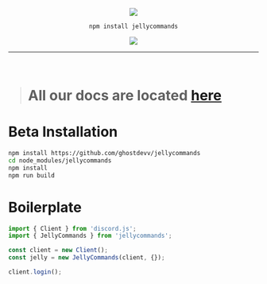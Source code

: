 <div align="center">

![](https://raw.githubusercontent.com/ghostdevv/jellycommands/main/assets/jellycommands-banner.png)

`npm install jellycommands`

[![](https://img.shields.io/npm/v/jellycommands?label=Latest%20Version&style=for-the-badge&logo=npm&color=informational)](https://www.npmjs.com/package/jellycommands)

</div>

---

<br />

> # All our docs are located [here](https://ghostdevbusiness.gitbook.io/jellycommands/)

# Beta Installation
```bash
npm install https://github.com/ghostdevv/jellycommands
cd node_modules/jellycommands
npm install
npm run build
```

# Boilerplate
```js
import { Client } from 'discord.js';
import { JellyCommands } from 'jellycommands';

const client = new Client();
const jelly = new JellyCommands(client, {});

client.login();
```